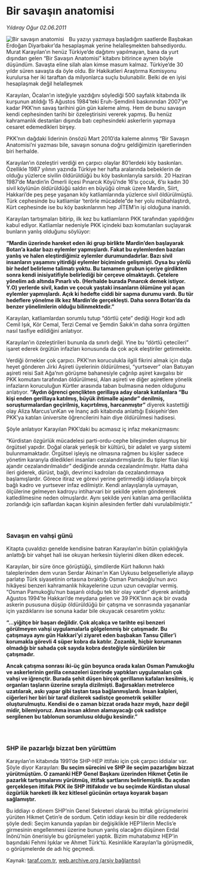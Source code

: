 # Bir savaşın anatomisi

*Yıldıray Oğur 02.06.2011*

<div class="yazi"><img align="left" alt="Bir savaşın anatomisi" border="0" src="http://www.taraf.com.tr/fotoraflar/makaleler/bir-savasin-anatomisi_9484_orijinal.jpg" style="border-right-width:10px; border-color:#FFFFFF"/><p>Bu yazıyı yazmaya başladığım saatlerde Başbakan Erdoğan Diyarbakır’da hesaplaşmak yerine helalleşmekten bahsediyordu. Murat Karayılan’ın henüz Türkiye’de dağıtımı yapılmayan, bana da yurt dışından gelen “Bir Savaşın Anatomisi” kitabını bitirince aynen böyle düşündüm. Savaşta eline silah alan kimse masum kalmaz. Türkiye’de 30 yıldır süren savaşta da öyle oldu. Bir Hakikatleri Araştırma Komisyonu kurulursa her iki taraftan da milyonlarca suçlu bulunabilir. Belki de en iyisi hesaplaşmak değil helalleşmek</p>
<p>Karayılan, Öcalan’ın isteğiyle yazdığını söylediği 500 sayfalık kitabında ilk kurşunun atıldığı 15 Ağustos 1984’teki Eruh-Şemdinli baskınından 2007’ye kadar PKK’nın savaş tarihini gün gün kaleme almış. Hem de bunu savaşın kendi cephesinden tarihi bir özeleştirisini vererek yapmış. Bu henüz kahramanlık destanları dışında batı cephesindeki askerlerin yapmaya cesaret edemedikleri birşey.</p>
<p>PKK’nın dağdaki liderinin önsözü Mart 2010’da kaleme alınmış “Bir Savaşın Anatomisi’ni yazması bile, savaşın sonuna doğru geldiğimizin işaretlerinden biri herhalde.</p>
<p>Karayılan’ın özeleştiri verdiği en çarpıcı olaylar 80’lerdeki köy baskınları. Özellikle 1987 yılının yazında Türkiye her hafta aralarında bebeklerin de olduğu yüzlerce sivilin öldürüldüğü bu köy baskınlarıyla sarsıldı. 20 Haziran 1987’de Mardin‘in Ömerli ilçesi Pınarcık Köyü’nde 16’sı çocuk, 6’sı kadın 30 sivil köylünün öldürüldüğü saldırı en büyüğü olmak üzere Mardin, Siirt, Hakkari’de peş peşe yaşanan köy katliamlarında yüzlerce sivil öldürülmüştü. Türk cephesinde bu katliamlar ‘terörle mücadele”de her yolu mübahlaştırdı, Kürt cephesinde ise bu köy baskınlarının hep JİTEM’in işi olduğuna inanıldı.</p>
<p>Karayılan tartışmaları bitirip, ilk kez bu katliamların PKK tarafından yapıldığını kabul ediyor. Katliamlar nedeniyle PKK içindeki bazı komutanları suçlayarak bunların yanlış olduğunu söylüyor:</p>
<p><strong>“Mardin üzerinde hareket eden iki grup birlikte Mardin’den başlayarak Botan’a kadar bazı eylemler yapmışlardı. Fakat bu eylemlerden bazıları yanlış ve halen eleştirdiğimiz eylemler durumundadırlar. Bazı sivil insanların yaşamını yitirdiği eylemler biçiminde gelişmişti. Oysa bu yönlü bir hedef belirleme talimatı yoktu. Bu tamamen grubun içeriye girdikten sonra kendi inisiyatifiyle belirlediği bir çerçeve olmaktaydı. Çetelere yönelim adı altında Pınarlı vb. (Herhalde burada Pınarcık demek istiyor. Y.O) yerlerde sivil, kadın ve çocuk yaştaki insanların ölümüne yol açan eylemler yapmışlardı. Açık ki hedefte ciddi bir sapma durumu vardı. Bu tür hedeflere yönelme ilk kez Mardin’de gerçekleşti. Daha sonra Botan’da da benzer yönelimlerin olduğu bilinmektedir.”</strong></p>
<p>Karayılan, katliamlardan sorumlu tutup “dörtlü çete” dediği Hogir kod adlı Cemil Işık, Kör Cemal, Terzi Cemal ve Şemdin Sakık’ın daha sonra örgütten nasıl tasfiye edildiğini anlatıyor.</p>
<p>Karayılan’ın özeleştirileri bununla da sınırlı değil. Yine bu “dörtlü çetecileri” işaret ederek örgütün infazları konusunda da çok açık eleştiriler getirmekte.</p>
<p>Verdiği örnekler çok çarpıcı. PKK’nın koruculukla ilgili fikrini almak için dağa heyet gönderen Jirki Aşireti üyelerinin öldürülmesi, “yurtsever” olan Batuyan aşireti reisi Sait Ağa’nın görüşme bahanesiyle çağrılıp aşiret kavgalısı bir PKK komutanı tarafından öldürülmesi, Alan aşireti ve diğer aşiretlere yönelik infazların koruculuğun Kürtler arasında taban bulmasına neden olduğunu anlatıyor. <strong>“Aydın öğrenci gençlikten gerillaya aday olarak katılanlara “Bu kişi enden gerillaya katılmış, büyük ihtimalle ajandır” denilmiş, soruşturmalardan geçirilmiş, kaçırtılmış, harcanmıştır”</strong> diyerek kastettiği olay Aliza Marcus’unKan ve İnanç adlı kitabında anlattığı Eskişehir’den PKK’ya katılan üniversite öğrencilerini hain diye öldürülmesi hadisesi.</p>
<p>Şöyle anlatıyor Karayılan PKK’daki bu acımasız iç infaz mekanizmasını:</p>
<p>“Kürdistan özgürlük mücadelesi parti-ordu-cephe bileşimden oluşmuş bir örgütsel yapıdır. Doğal olarak yerleşik bir kültürü, bir adalet ve yargı sistemi bulunmamaktadır. Örgütsel işleyiş ne olmasına rağmen bu kişiler sadece yönetim kararıyla diledikleri insanları cezalandırmışlardır. Bu tipler filan kişi ajandır cezalandırılmalıdır” dediğinde anında cezalandırılmıştır. Hatta daha ileri giderek, dürüst, bağlı, devrimci kadroları da cezalandırmaya başlamışlardır. Görece itiraz ve görevi yerine getirmediği iddiasıyla birçok bağlı kadro ve yurtsever infaz edilmiştir. Kendi anlayışlarıyla uymayan, ölçülerine gelmeyen kadroyu intiharvari bir şekilde yelem göndererek katledilmesine neden olmuşlardır. Aynı şekilde yeni katılan ama gerillacılıkta zorlandığı için saflardan kaçan kişinin ailesinden fertler dahi vurulabilmiştir.”</p>
<h3> </h3>
<h3>Savaşın en vahşi günü</h3>
<p>Kitapta çuvaldızı genelde kendisine batıran Karayılan’ın bütün çıplaklığıyla anlattığı bir vahşet hali ise okuyan herkesin tüylerini diken diken edecek.</p>
<p>Karayılan, bir süre önce görüştüğü, şimdilerde Kürt halkının haklı taleplerinden dem vuran Serdar Akinan’ın Kan Uykusu belgeselleriyle allayıp parlatıp Türk siyasetinin ortasına bıraktığı Osman Pamukoğlu’nun avcı hikâyesi benzeri kahramanlık hikayelerine uzun uzun cevaplar vermiş. “Osman Pamukoğlu’nun başarılı olduğu tek bir olay vardır” diyerek anlattığı Ağustos 1994’te Hakkari’de meydana gelen ve 39 PKK’lının açık bir ovada askerin pususuna düşüp öldürüldüğü bir çatışma ve sonrasında yaşananlar için yazdıklarını ise sonuna kadar bile okuyacak cesaretim yoktu:</p>
<p><strong>“...yiğitçe bir başarı değildir. Çok alçakça ve tarihte eşi benzeri görülmeyen vahşi uygulamalarla gölgelenmiş bir çatışmadır. Bu çatışmaya aynı gün Hakkari’yi ziyaret eden başbakan Tansu Çiller’i korumakla görevli 4 süper kobra da katılır. Zozanlık, hiçbir korumanın olmadığı bir sahada çok sayıda kobra desteğiyle sürdürülen bir çatışmadır.</strong></p>
<p><strong>Ancak çatışma sonrası iki-üç gün boyunca orada kalan Osman Pamukoğlu ve askerlerinin gerilla cenazeleri üzerinde yaptıkları uygulamaları çok vahşi ve iğrençtir. Burada şehit düşen birçok gerillanın kafaları kesilmiş, iç organları taşların üzerine sırayla dizilmişti. Bağırsakları metrelerce uzatılarak, askı yapar gibi taştan taşa bağlanmışlardı. İnsan kalpleri, ciğerleri her biri bir taraf dizilerek sadistçe geometrik şekiller oluşturulmuştu. Kendisi de o zaman bizzat orada hazır mıydı, hazır değil midir, bilemiyoruz. Ama insan aklının alamayacağı çok sadistçe sergilenen bu tablonun sorumlusu olduğu kesindir.”</strong></p>
<h3> </h3>
<h3>SHP ile pazarlığı bizzat ben yürüttüm</h3>
<p>Karayılan’ın kitabında 1991’de SHP-HEP ittifakı için çok çarpıcı iddialar var. Şöyle diyor Karayılan: <strong>Bu seçim sürecini ve SHP ile seçim pazarlığını bizzat yürütmüştüm. O zamanki HEP Genel Başkanı üzerinden Hikmet Çetin ile pazarlık tartışmalarını yürütmüş, ittifak şartlarını belirlemiştik. Bu açıdan gerçekleşen ittifak PKK ile SHP ittifakıdır ve bu seçimde Kürdistan ulusal özgürlük hareketi ilk kez kitlesel gücünün ortaya koyarak başarı sağlamıştır.</strong></p>
<p>Bu iddiayı o dönem SHP’nin Genel Sekreteri olarak bu ittifak görüşmelerini yürüten Hikmet Çetin’e de sordum. Çetin iddiayı kesin bir dille reddederek şöyle dedi: Seçim kanunda yapılan bir değişiklikle HEP’lilerin Meclis’e girmesinin engellenmesi üzerine bunun yanlış olacağını düşünen Erdal İnönü’nün önerisiyle bu görüşmeleri yaptık. Bizim muhatabımız HEP’in başındaki Fehmi Işıklar ve Ahmet Türk’tü. Kesinlikle Karayılan’la görüşmedik, o görüşmelerde de adı hiç geçmedi.</p>
</div>

Kaynak: [taraf.com.tr](http://www.taraf.com.tr/yildiray-ogur/makale-bir-savasin-anatomisi.htm), [web.archive.org (arşiv bağlantısı)](http://web.archive.org/web/20130709213351/http://www.taraf.com.tr/yildiray-ogur/makale-bir-savasin-anatomisi.htm)
